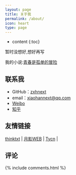 ```yaml
---
layout: page
title: 关于我
permalink: /about/
icon: heart
type: page
---
```


* content
{:toc}

暂时没想好,想好再写  

我的小说:[青春是孤单的冒险](http://yunqi.qq.com/bk/lmqc/AGkEMV1jVjEAPlRhATQBZw-l.html)
## 联系我

* GitHub：[zxhnext](https://github.com/zxhnext)
* email：xiaohannext@qq.com
* [Weibo](http://weibo.com/zxhnext)
* [知乎](https://www.zhihu.com/people/zxhnext)



## 友情链接

[thinktxt](https://www.thinktxt.com) \|  [月影WEB](http://www.yydpt.com) \| [Tycn](https://www.tycn.me/about/) \|

## 评论

{% include comments.html %}
